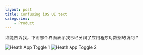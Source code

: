 ```yaml
---
layout: post
title: Confusing iOS UI text
categories:
    - Product
---
```


谁能告诉我，下面哪个界面表示我已经关闭了应用程序对数据的访问？

![Heath App Toggle 1](/assets/images/2016-04-16-apple-design-issues-series-2/heath-app-toggle-1.jpg)
![Heath App Toggle 2](/assets/images/2016-04-16-apple-design-issues-series-2/heath-app-toggle-2.jpg)
